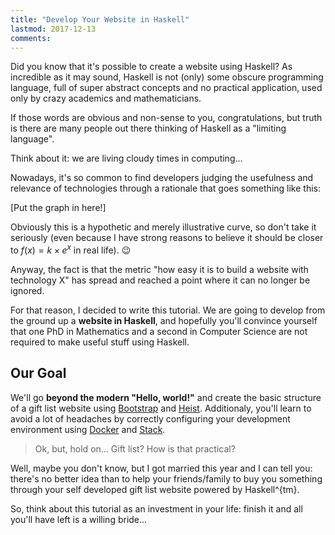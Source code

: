 ```yaml
---
title: "Develop Your Website in Haskell"
lastmod: 2017-12-13
comments:
---
```


Did you know that it's possible to create a website using Haskell? As incredible
as it may sound, Haskell is not (only) some obscure programming language, full
of super abstract concepts and no practical application, used only by crazy
academics and mathematicians.

If those words are obvious and non-sense to you, congratulations, but truth is
there are many people out there thinking of Haskell as a "limiting language".

Think about it: we are living cloudy times in computing...

Nowadays, it's so common to find developers judging the usefulness and relevance
of technologies through a rationale that goes something like this:

\[Put the graph in here!\]

Obviously this is a hypothetic and merely illustrative curve, so don't take it
seriously (even because I have strong reasons to believe it should be closer to
$f(x) = k \times e^{x}$ in real life). :wink:

Anyway, the fact is that the metric "how easy it is to build a website with
technology X" has spread and reached a point where it can no longer be ignored.

For that reason, I decided to write this tutorial. We are going to develop from
the ground up a **website in Haskell**, and hopefully you'll convince yourself
that one PhD in Mathematics and a second in Computer Science are not required to
make useful stuff using Haskell.

## Our Goal

We'll go **beyond the modern "Hello, world!"** and create the basic structure of
a gift list website using [Bootstrap](#) and [Heist](#). Additionaly, you'll
learn to avoid a lot of headaches by correctly configuring your development
environment using [Docker](#) and [Stack](#).

  > Ok, but, hold on... Gift list? How is that practical?

Well, maybe you don't know, but I got married this year and I can tell you:
there's no better idea than to help your friends/family to buy you something
through your self developed gift list website powered by Haskell^{tm}.

So, think about this tutorial as an investment in your life: finish it and all
you'll have left is a willing bride...



